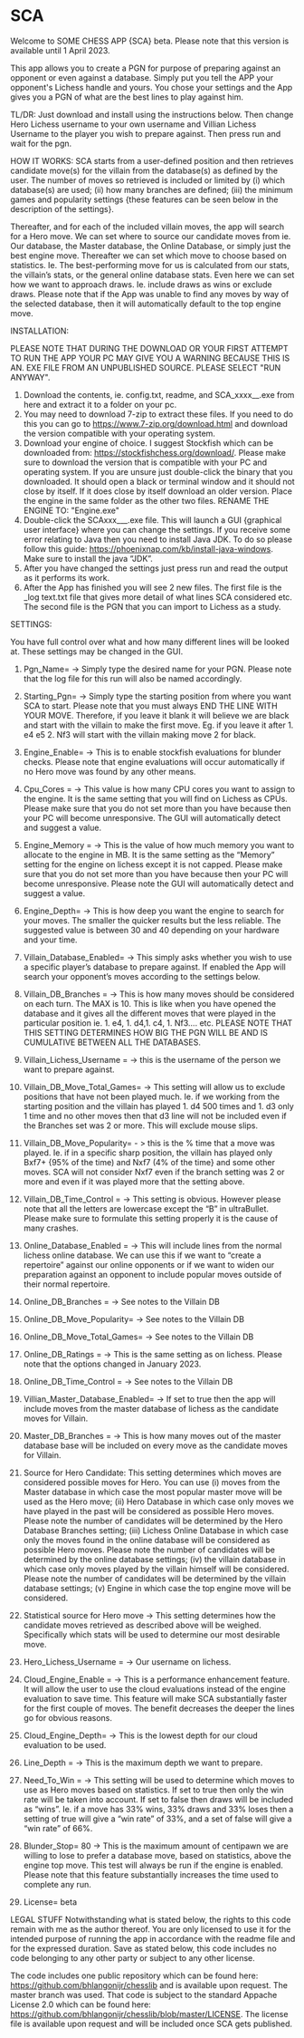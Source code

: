 # SCA
Welcome to SOME CHESS APP {SCA} beta. Please note that this version is available until 1 April 2023. 

This app allows you to create a PGN for purpose of preparing against an opponent or even against a database. 
Simply put you tell the APP your opponent's Lichess handle and yours. You chose your settings and the App gives you a PGN of what are the best lines to play against him.

TL/DR:
Just download and install using the instructions below. Then change Hero Lichess username to your own username and Villian Lichess Username to the player you wish to prepare against. Then press run and wait for the pgn.

HOW IT WORKS:
SCA starts from a user-defined position and then retrieves candidate move(s) for the villain from the database(s) as defined by the user. The number of moves so retrieved is included or limited by (i) which database(s) are used; (ii) how many branches are defined; (iii) the minimum games and popularity settings {these features can be seen below in the description of the settings}. 

Thereafter, and for each of the included villain moves, the app will search for a Hero move. We can set where to source our candidate moves from ie. Our database, the Master database, the Online Database, or simply just the best engine move. Thereafter we can set which move to choose based on statistics. Ie. The best-performing move for us is calculated from our stats, the villain’s stats, or the general online database stats.  Even here we can set how we want to approach draws. Ie. include draws as wins or exclude draws. Please note that if the App was unable to find any moves by way of the selected database, then it will automatically default to the top engine move. 

INSTALLATION: 

PLEASE NOTE THAT DURING THE DOWNLOAD OR YOUR FIRST ATTEMPT TO RUN THE APP YOUR PC MAY GIVE YOU A WARNING BECAUSE THIS IS AN. EXE FILE FROM AN UNPUBLISHED SOURCE. PLEASE SELECT "RUN ANYWAY". 
1)	Download the contents, ie. config.txt, readme, and SCA_xxxx__.exe from here and extract it to a folder on your pc. 
2) You may need to download 7-zip to extract these files. If you need to do this you can go to https://www.7-zip.org/download.html and download the version compatible with your operating system. 
3)	Download your engine of choice. I suggest Stockfish which can be downloaded from: https://stockfishchess.org/download/. Please make sure to download the version that is compatible with your PC and operating system. If you are unsure just double-click the binary that you downloaded. It should open a black or terminal window and it should not close by itself. If it does close by itself download an older version. Place the engine in the same folder as the other two files. RENAME THE ENGINE TO: "Engine.exe"
4)	Double-click the SCAxxx___.exe file. This will launch a GUI {graphical user interface} where you can change the settings. If you receive some error relating to Java then you need to install Java JDK. To do so please follow this guide: https://phoenixnap.com/kb/install-java-windows. Make sure to install the java “JDK”.
5) After you have changed the settings just press run and read the output as it performs its work. 
6)	After the App has finished you will see 2 new files. The first file is the _log text.txt file that gives more detail of what lines SCA considered etc. The second file is the PGN that you can import to Lichess as a study.

SETTINGS:


You have full control over what and how many different lines will be looked at. These settings may be changed in the GUI. 
1) Pgn_Name= -> Simply type the desired name for your PGN. Please note that the log file for this run will also be named accordingly. 
2) Starting_Pgn= -> Simply type the starting position from where you want SCA to start. Please note that you must always END THE LINE WITH YOUR MOVE. Therefore, if you leave it blank it will believe we are black and start with the villain to make the first move. Eg. if you leave it after 1. e4 e5 2. Nf3 will start with the villain making move 2 for black. 
3) Engine_Enable= -> This is to enable stockfish evaluations for blunder checks. Please note that engine evaluations will occur automatically if no Hero move was found by any other means. 
4) Cpu_Cores = -> This value is how many CPU cores you want to assign to the engine. It is the same setting that you will find on Lichess as CPUs. Please make sure that you do not set more than you have because then your PC will become unresponsive. The GUI will automatically detect and suggest a value.
5) Engine_Memory = -> This is the value of how much memory you want to allocate to the engine in MB. It is the same setting as the “Memory” setting for the engine on lichess except it is not capped. Please make sure that you do not set more than you have because then your PC will become unresponsive. Please note the GUI will automatically detect and suggest a value.

6) Engine_Depth= -> This is how deep you want the engine to search for your moves. The smaller the quicker results but the less reliable. The suggested value is between 30 and 40 depending on your hardware and your time. 
6)  Villain_Database_Enabled= -> This simply asks whether you wish to use a specific player’s database to prepare against. If enabled the App will search your opponent’s moves according to the settings below. 
7) Villain_DB_Branches = -> This is how many moves should be considered on each turn. The MAX is 10. This is like when you have opened the database and it gives all the different moves that were played in the particular position ie. 1. e4, 1. d4,1. c4, 1. Nf3…. etc. PLEASE NOTE THAT THIS SETTING DETERMINES HOW BIG THE PGN WILL BE AND IS CUMULATIVE BETWEEN ALL THE DATABASES. 
8)  Villain_Lichess_Username = -> this is the username of the person we want to prepare against.
9)  Villain_DB_Move_Total_Games= -> This setting will allow us to exclude positions that have not been played much. Ie. if we working from the starting position and the villain has played 1. d4 500 times and 1. d3 only 1 time and no other moves then that d3 line will not be included even if the Branches set was 2 or more. This will exclude mouse slips.
10)  Villain_DB_Move_Popularity= - > this is the % time that a move was played. Ie. if in a specific sharp position, the villain has played only Bxf7+ {95% of the time) and Nxf7 (4% of the time} and some other moves. SCA will not consider Nxf7 even if the branch setting was 2 or more and even if it was played more that the setting above.
11)  Villain_DB_Time_Control = -> This setting is obvious. However please note that all the letters are lowercase except the “B” in ultraBullet. Please make sure to formulate this setting properly it is the cause of many crashes. 
12)  Online_Database_Enabled = -> This will include lines from the normal lichess online database. We can use this if we want to “create a repertoire” against our online opponents or if we want to widen our preparation against an opponent to include popular moves outside of their normal repertoire.
13)  Online_DB_Branches = -> See notes to the Villain DB 
14)  Online_DB_Move_Popularity= -> See notes to the Villain DB 
15)  Online_DB_Move_Total_Games= -> See notes to the Villain DB 
16)  Online_DB_Ratings = -> This is the same setting as on lichess. Please note that the options changed in January 2023.
17)  Online_DB_Time_Control = -> See notes to the Villain DB 
18)  Villian_Master_Database_Enabled= -> If set to true then the app will include moves from the master database of lichess as the candidate moves for Villain. 
19)  Master_DB_Branches = -> This is how many moves out of the master database base will be included on every move as the candidate moves for Villain. 
20)  Source for Hero Candidate: This setting determines which moves are considered possible moves for Hero. You can use (i) moves from the Master database in which case the most popular master move will be used as the Hero move; (ii) Hero Database in which case only moves we have played in the past will be considered as possible Hero moves. Please note the number of candidates will be determined by the Hero Database Branches setting; (iii) Lichess Online Database in which case only the moves found in the online database will be considered as possible Hero moves. Please note the number of candidates will be determined by the online database settings; (iv) the villain database in which case only moves played by the villain himself will be considered. Please note the number of candidates will be determined by the villain database settings; (v) Engine in which case the top engine move will be considered.

21) Statistical source for Hero move -> This setting determines how the candidate moves retrieved as described above will be weighed. Specifically which stats will be used to determine our most desirable move. 
22)  Hero_Lichess_Username = -> Our username on lichess.
23)  Cloud_Engine_Enable = -> This is a performance enhancement feature. It will allow the user to use the cloud evaluations instead of the engine evaluation to save time. This feature will make SCA substantially faster for the first couple of moves. The benefit decreases the deeper the lines go for obvious reasons.
24)  Cloud_Engine_Depth= -> This is the lowest depth for our cloud evaluation to be used.
25)  Line_Depth = -> This is the maximum depth we want to prepare. 
26)  Need_To_Win = -> This setting will be used to determine which moves to use as Hero moves based on statistics. If set to true then only the win rate will be taken into account. If set to false then draws will be included as “wins”. Ie. if a move has 33% wins, 33% draws and 33% loses then a setting of true will give a “win rate” of 33%, and a set of false will give a “win rate” of 66%. 
27)  Blunder_Stop= 80 -> This is the maximum amount of centipawn we are willing to lose to prefer a database move, based on statistics,  above the engine top move. This test will always be run if the engine is enabled. Please note that this feature substantially increases the time used to complete any run.
23)  License= beta



LEGAL STUFF
Notwithstanding what is stated below, the rights to this code remain with me as the author thereof. You are only licensed to use it for the intended purpose of running the app in accordance with the readme file and for the expressed duration.
Save as stated below, this code includes no code belonging to any other party or subject to any other license.

The code includes one public repository which can be found here: https://github.com/bhlangonijr/chesslib and is available upon request. The master branch was used. That code is subject to the standard Appache License 2.0 which can be found here: https://github.com/bhlangonijr/chesslib/blob/master/LICENSE. The license file is available upon request and will be included once SCA gets published.
